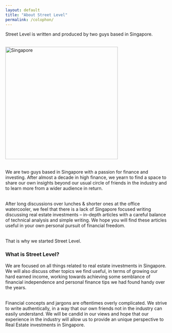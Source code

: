 ```yaml
---
layout: default
title: "About Street Level"
permalink: /colophon/
---
```

Street Level is written and produced by two guys based in Singapore.<br>

<br>
<img src="{{ site.url }}/assets/Singapore_in_black_and_white_(7701836058).jpg" alt="Singapore" style="width: 350px;"/>
<br>

<br>We are two guys based in Singapore with a passion for finance and investing. After almost a decade in high finance, we yearn to find a space to share our own insights beyond our usual circle of friends in the industry and to learn more from a wider audience in return.<br>

<br>After long discussions over lunches & shorter ones at the office watercooler, we feel that there is a lack of Singapore focused writing discussing real estate investments – in-depth articles with a careful balance of technical analysis and simple writing. We hope you will find these articles useful in your own personal pursuit of financial freedom.<br>

<br>That is why we started Street Level.<br>

<h3>What is Street Level?</h3>
We are focused on all things related to real estate investments in Singapore. We will also discuss other topics we find useful, in terms of growing our hard earned income, working towards achieving some semblance of financial independence and personal finance tips we had found handy over the years.<br>

<br>Financial concepts and jargons are oftentimes overly complicated. We strive to write authentically, in a way that our own friends not in the industry can easily understand. We will be candid in our views and hope that our experience in the industry will allow us to provide an unique perspective to Real Estate investments in Singapore.
